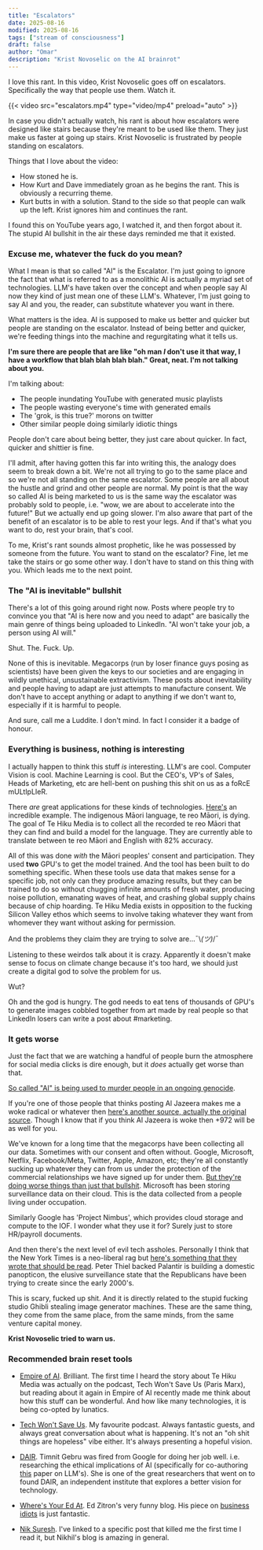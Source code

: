 ```yaml
---
title: "Escalators"
date: 2025-08-16
modified: 2025-08-16
tags: ["stream of consciousness"]
draft: false
author: "Omar"
description: "Krist Novoselic on the AI brainrot"
---
```


I love this rant. In this video, Krist Novoselic goes off on escalators. Specifically the way that people use them. Watch it. 

{{< video src="escalators.mp4" type="video/mp4" preload="auto" >}}

In case you didn't actually watch, his rant is about how escalators were designed like stairs because they're meant to be used like them. They just make us faster at going up stairs. Krist Novoselic is frustrated by people standing on escalators. 

Things that I love about the video:

- How stoned he is.
- How Kurt and Dave immediately groan as he begins the rant. This is obviously a recurring theme.
- Kurt butts in with a solution. Stand to the side so that people can walk up the left. Krist ignores him and continues the rant.

I found this on YouTube years ago, I watched it, and then forgot about it. The stupid AI bullshit in the air these days reminded me that it existed.

### Excuse me, whatever the fuck do you mean?

What I mean is that so called "AI" is the Escalator. I'm just going to ignore the fact that what is referred to as a monolithic AI is actually a myriad set of technologies. LLM's have taken over the concept and when people say AI now they kind of just mean one of these LLM's. Whatever, I'm just going to say AI and you, the reader, can substitute whatever you want in there.

What matters is the idea. AI is supposed to make us better and quicker but people are standing on the escalator. Instead of being better and quicker, we're feeding things into the machine and regurgitating what it tells us.

**I'm sure there are people that are like "oh man _I_ don't use it that way, I have a workflow that blah blah blah blah." Great, neat. I'm not talking about you.**

I'm talking about:
- The people inundating YouTube with generated music playlists
- The people wasting everyone's time with generated emails
- The 'grok, is this true?' morons on twitter
- Other similar people doing similarly idiotic things

People don't care about being better, they just care about quicker. In fact, quicker and shittier is fine.

I'll admit, after having gotten this far into writing this, the analogy does seem to break down a bit. We're not all trying to go to the same place and so we're not all standing on the same escalator. Some people are all about the hustle and grind and other people are normal. My point is that the way so called AI is being marketed to us is the same way the escalator was probably sold to people, i.e. "wow, we are about to accelerate into the future!" But we actually end up going slower. I'm also aware that part of the benefit of an escalator is to be able to rest your legs. And if that's what you want to do, rest your brain, that's cool.

To me, Krist's rant sounds almost prophetic, like he was possessed by someone from the future. You want to stand on the escalator? Fine, let me take the stairs or go some other way. I don't have to stand on this thing with you. Which leads me to the next point.

### The "AI is inevitable" bullshit

There's a lot of this going around right now. Posts where people try to convince you that "AI is here now and you need to adapt" are basically the main genre of things being uploaded to LinkedIn. "AI won't take your job, a person using AI will."

Shut. The. Fuck. Up.

None of this is inevitable. Megacorps (run by loser finance guys posing as scientists) have been given the keys to our societies and are engaging in wildly unethical, unsustainable extractivism. These posts about inevitability and people having to adapt are just attempts to manufacture consent. We don't have to accept anything or adapt to anything if we don't want to, especially if it is harmful to people. 

And sure, call me a Luddite. I don't mind. In fact I consider it a badge of honour.

### Everything is business, nothing is interesting

I actually happen to think this stuff _is_ interesting. LLM's are cool. Computer Vision is cool. Machine Learning is cool. But the CEO's, VP's of Sales, Heads of Marketing, etc are hell-bent on pushing this shit on us as a foRcE mULtIpLIeR.

There _are_ great applications for these kinds of technologies. [Here's](https://tehiku.nz/te-hiku-tech/papa-reo/) an incredible example. The indigenous Māori language, te reo Māori, is dying. The goal of Te Hiku Media is to collect all the recorded te reo Māori that they can find and build a model for the language. They are currently able to translate between te reo Māori and English with 82% accuracy.

All of this was done _with_ the Māori peoples' consent and participation. They used **two** GPU's to get the model trained. And the tool has been built to do something specific. When these tools use data that makes sense for a specific job, not only can they produce amazing results, but they can be trained to do so without chugging infinite amounts of fresh water, producing noise pollution, emanating waves of heat, and crashing global supply chains because of chip hoarding. Te Hiku Media exists in opposition to the fucking Silicon Valley ethos which seems to involve taking whatever they want from whomever they want without asking for permission. 

And the problems they claim they are trying to solve are...¯\\_(ツ)_/¯ 

Listening to these weirdos talk about it is crazy. Apparently it doesn't make sense to focus on climate change because it's too hard, we should just create a digital god to solve the problem for us. 

Wut?

Oh and the god is hungry. The god needs to eat tens of thousands of GPU's to generate images cobbled together from art made by real people so that LinkedIn losers can write a post about #marketing.

### It gets worse

Just the fact that we are watching a handful of people burn the atmosphere for social media clicks is dire enough, but it _does_ actually get worse than that.

[So called "AI" is being used to murder people in an ongoing genocide](https://www.aljazeera.com/news/2024/4/4/ai-assisted-genocide-israel-reportedly-used-database-for-gaza-kill-lists).

If you're one of those people that thinks posting Al Jazeera makes me a woke radical or whatever then [here's another source, actually the original source](
https://www.972mag.com/lavender-ai-israeli-army-gaza/). Though I know that if you think Al Jazeera is woke then +972 will be as well for you.

We've known for a long time that the megacorps have been collecting all our data. Sometimes with our consent and often without. Google, Microsoft, Netflix, Facebook/Meta, Twitter, Apple, Amazon, etc; they're all constantly sucking up whatever they can from us under the protection of the commercial relationships we have signed up for under them. [But they're doing worse things than just that bullshit](https://www.972mag.com/microsoft-8200-intelligence-surveillance-cloud-azure/). Microsoft has been storing surveillance data on their cloud. This is the data collected from a people living under occupation.

Similarly Google has 'Project Nimbus', which provides cloud storage and compute to the IOF. I wonder what they use it for? Surely just to store HR/payroll documents.

And then there's the next level of evil tech assholes. Personally I think that the New York Times is a neo-liberal rag but [here's something that they wrote that should be read](https://www.nytimes.com/2025/05/30/technology/trump-palantir-data-americans.html). Peter Thiel backed Palantir is building a domestic panopticon, the elusive surveillance state that the Republicans have been trying to create since the early 2000's.

This is scary, fucked up shit. And it is directly related to the stupid fucking studio Ghibli stealing image generator machines. These are the same thing, they come from the same place, from the same minds, from the same venture capital money.

**Krist Novoselic tried to warn us.**

### Recommended brain reset tools

- [Empire of AI](https://karendhao.com/). Brilliant. The first time I heard the story about Te Hiku Media was actually on the podcast, Tech Won't Save Us (Paris Marx), but reading about it again in Empire of AI recently made me think about how this stuff can be wonderful. And how like many technologies, it is being co-opted by lunatics.

- [Tech Won't Save Us](https://www.techwontsave.us/). My favourite podcast. Always fantastic guests, and always great conversation about what is happening. It's not an "oh shit things are hopeless" vibe either. It's always presenting a hopeful vision.

- [DAIR](https://www.dair-institute.org/). Timnit Gebru was fired from Google for doing her job well. i.e. researching the ethical implications of AI (specifically for co-authoring [this](https://dl.acm.org/doi/10.1145/3442188.3445922) paper on LLM's). She is one of the great researchers that went on to found DAIR, an independent institute that explores a better vision for technology.

- [Where's Your Ed At](https://www.wheresyoured.at/). Ed Zitron's very funny blog. His piece on [business idiots](https://www.wheresyoured.at/the-era-of-the-business-idiot/) is just fantastic.

- [Nik Suresh](https://ludic.mataroa.blog/blog/i-will-fucking-piledrive-you-if-you-mention-ai-again/?ref=wheresyoured.at). I've linked to a specific post that killed me the first time I read it, but Nikhil's blog is amazing in general.